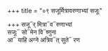 +++
title = "०९ सजूर्मित्रावरुणाभ्यां सजूः"

+++
सजू᳓र् मित्रा᳓व᳓रुणाभ्यां  
सजूः᳓ सो᳓मेन वि᳓ष्णुना  
आ᳓ याहि अग्ने अत्रिव᳓त् सुते᳓ रण